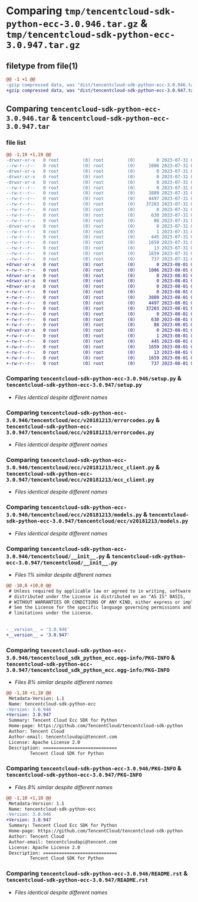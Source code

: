 # Comparing `tmp/tencentcloud-sdk-python-ecc-3.0.946.tar.gz` & `tmp/tencentcloud-sdk-python-ecc-3.0.947.tar.gz`

## filetype from file(1)

```diff
@@ -1 +1 @@
-gzip compressed data, was "dist/tencentcloud-sdk-python-ecc-3.0.946.tar", last modified: Mon Jul 31 00:25:32 2023, max compression
+gzip compressed data, was "dist/tencentcloud-sdk-python-ecc-3.0.947.tar", last modified: Tue Aug  1 00:36:41 2023, max compression
```

## Comparing `tencentcloud-sdk-python-ecc-3.0.946.tar` & `tencentcloud-sdk-python-ecc-3.0.947.tar`

### file list

```diff
@@ -1,19 +1,19 @@
-drwxr-xr-x   0 root         (0) root         (0)        0 2023-07-31 00:25:32.000000 tencentcloud-sdk-python-ecc-3.0.946/
--rw-r--r--   0 root         (0) root         (0)     1006 2023-07-31 00:25:32.000000 tencentcloud-sdk-python-ecc-3.0.946/setup.py
-drwxr-xr-x   0 root         (0) root         (0)        0 2023-07-31 00:25:32.000000 tencentcloud-sdk-python-ecc-3.0.946/tencentcloud/
-drwxr-xr-x   0 root         (0) root         (0)        0 2023-07-31 00:25:32.000000 tencentcloud-sdk-python-ecc-3.0.946/tencentcloud/ecc/
-drwxr-xr-x   0 root         (0) root         (0)        0 2023-07-31 00:25:32.000000 tencentcloud-sdk-python-ecc-3.0.946/tencentcloud/ecc/v20181213/
--rw-r--r--   0 root         (0) root         (0)        0 2023-07-31 00:25:32.000000 tencentcloud-sdk-python-ecc-3.0.946/tencentcloud/ecc/v20181213/__init__.py
--rw-r--r--   0 root         (0) root         (0)     3889 2023-07-31 00:25:32.000000 tencentcloud-sdk-python-ecc-3.0.946/tencentcloud/ecc/v20181213/errorcodes.py
--rw-r--r--   0 root         (0) root         (0)     4497 2023-07-31 00:25:32.000000 tencentcloud-sdk-python-ecc-3.0.946/tencentcloud/ecc/v20181213/ecc_client.py
--rw-r--r--   0 root         (0) root         (0)    37203 2023-07-31 00:25:32.000000 tencentcloud-sdk-python-ecc-3.0.946/tencentcloud/ecc/v20181213/models.py
--rw-r--r--   0 root         (0) root         (0)        0 2023-07-31 00:25:32.000000 tencentcloud-sdk-python-ecc-3.0.946/tencentcloud/ecc/__init__.py
--rw-r--r--   0 root         (0) root         (0)      630 2023-07-31 00:25:32.000000 tencentcloud-sdk-python-ecc-3.0.946/tencentcloud/__init__.py
--rw-r--r--   0 root         (0) root         (0)       88 2023-07-31 00:25:32.000000 tencentcloud-sdk-python-ecc-3.0.946/setup.cfg
-drwxr-xr-x   0 root         (0) root         (0)        0 2023-07-31 00:25:32.000000 tencentcloud-sdk-python-ecc-3.0.946/tencentcloud_sdk_python_ecc.egg-info/
--rw-r--r--   0 root         (0) root         (0)        1 2023-07-31 00:25:32.000000 tencentcloud-sdk-python-ecc-3.0.946/tencentcloud_sdk_python_ecc.egg-info/dependency_links.txt
--rw-r--r--   0 root         (0) root         (0)      445 2023-07-31 00:25:32.000000 tencentcloud-sdk-python-ecc-3.0.946/tencentcloud_sdk_python_ecc.egg-info/SOURCES.txt
--rw-r--r--   0 root         (0) root         (0)     1659 2023-07-31 00:25:32.000000 tencentcloud-sdk-python-ecc-3.0.946/tencentcloud_sdk_python_ecc.egg-info/PKG-INFO
--rw-r--r--   0 root         (0) root         (0)       13 2023-07-31 00:25:32.000000 tencentcloud-sdk-python-ecc-3.0.946/tencentcloud_sdk_python_ecc.egg-info/top_level.txt
--rw-r--r--   0 root         (0) root         (0)     1659 2023-07-31 00:25:32.000000 tencentcloud-sdk-python-ecc-3.0.946/PKG-INFO
--rw-r--r--   0 root         (0) root         (0)      737 2023-07-31 00:25:32.000000 tencentcloud-sdk-python-ecc-3.0.946/README.rst
+drwxr-xr-x   0 root         (0) root         (0)        0 2023-08-01 00:36:41.000000 tencentcloud-sdk-python-ecc-3.0.947/
+-rw-r--r--   0 root         (0) root         (0)     1006 2023-08-01 00:36:41.000000 tencentcloud-sdk-python-ecc-3.0.947/setup.py
+drwxr-xr-x   0 root         (0) root         (0)        0 2023-08-01 00:36:41.000000 tencentcloud-sdk-python-ecc-3.0.947/tencentcloud/
+drwxr-xr-x   0 root         (0) root         (0)        0 2023-08-01 00:36:41.000000 tencentcloud-sdk-python-ecc-3.0.947/tencentcloud/ecc/
+drwxr-xr-x   0 root         (0) root         (0)        0 2023-08-01 00:36:41.000000 tencentcloud-sdk-python-ecc-3.0.947/tencentcloud/ecc/v20181213/
+-rw-r--r--   0 root         (0) root         (0)        0 2023-08-01 00:36:41.000000 tencentcloud-sdk-python-ecc-3.0.947/tencentcloud/ecc/v20181213/__init__.py
+-rw-r--r--   0 root         (0) root         (0)     3889 2023-08-01 00:36:41.000000 tencentcloud-sdk-python-ecc-3.0.947/tencentcloud/ecc/v20181213/errorcodes.py
+-rw-r--r--   0 root         (0) root         (0)     4497 2023-08-01 00:36:41.000000 tencentcloud-sdk-python-ecc-3.0.947/tencentcloud/ecc/v20181213/ecc_client.py
+-rw-r--r--   0 root         (0) root         (0)    37203 2023-08-01 00:36:41.000000 tencentcloud-sdk-python-ecc-3.0.947/tencentcloud/ecc/v20181213/models.py
+-rw-r--r--   0 root         (0) root         (0)        0 2023-08-01 00:36:41.000000 tencentcloud-sdk-python-ecc-3.0.947/tencentcloud/ecc/__init__.py
+-rw-r--r--   0 root         (0) root         (0)      630 2023-08-01 00:36:41.000000 tencentcloud-sdk-python-ecc-3.0.947/tencentcloud/__init__.py
+-rw-r--r--   0 root         (0) root         (0)       88 2023-08-01 00:36:41.000000 tencentcloud-sdk-python-ecc-3.0.947/setup.cfg
+drwxr-xr-x   0 root         (0) root         (0)        0 2023-08-01 00:36:41.000000 tencentcloud-sdk-python-ecc-3.0.947/tencentcloud_sdk_python_ecc.egg-info/
+-rw-r--r--   0 root         (0) root         (0)        1 2023-08-01 00:36:41.000000 tencentcloud-sdk-python-ecc-3.0.947/tencentcloud_sdk_python_ecc.egg-info/dependency_links.txt
+-rw-r--r--   0 root         (0) root         (0)      445 2023-08-01 00:36:41.000000 tencentcloud-sdk-python-ecc-3.0.947/tencentcloud_sdk_python_ecc.egg-info/SOURCES.txt
+-rw-r--r--   0 root         (0) root         (0)     1659 2023-08-01 00:36:41.000000 tencentcloud-sdk-python-ecc-3.0.947/tencentcloud_sdk_python_ecc.egg-info/PKG-INFO
+-rw-r--r--   0 root         (0) root         (0)       13 2023-08-01 00:36:41.000000 tencentcloud-sdk-python-ecc-3.0.947/tencentcloud_sdk_python_ecc.egg-info/top_level.txt
+-rw-r--r--   0 root         (0) root         (0)     1659 2023-08-01 00:36:41.000000 tencentcloud-sdk-python-ecc-3.0.947/PKG-INFO
+-rw-r--r--   0 root         (0) root         (0)      737 2023-08-01 00:36:41.000000 tencentcloud-sdk-python-ecc-3.0.947/README.rst
```

### Comparing `tencentcloud-sdk-python-ecc-3.0.946/setup.py` & `tencentcloud-sdk-python-ecc-3.0.947/setup.py`

 * *Files identical despite different names*

### Comparing `tencentcloud-sdk-python-ecc-3.0.946/tencentcloud/ecc/v20181213/errorcodes.py` & `tencentcloud-sdk-python-ecc-3.0.947/tencentcloud/ecc/v20181213/errorcodes.py`

 * *Files identical despite different names*

### Comparing `tencentcloud-sdk-python-ecc-3.0.946/tencentcloud/ecc/v20181213/ecc_client.py` & `tencentcloud-sdk-python-ecc-3.0.947/tencentcloud/ecc/v20181213/ecc_client.py`

 * *Files identical despite different names*

### Comparing `tencentcloud-sdk-python-ecc-3.0.946/tencentcloud/ecc/v20181213/models.py` & `tencentcloud-sdk-python-ecc-3.0.947/tencentcloud/ecc/v20181213/models.py`

 * *Files identical despite different names*

### Comparing `tencentcloud-sdk-python-ecc-3.0.946/tencentcloud/__init__.py` & `tencentcloud-sdk-python-ecc-3.0.947/tencentcloud/__init__.py`

 * *Files 1% similar despite different names*

```diff
@@ -10,8 +10,8 @@
 # Unless required by applicable law or agreed to in writing, software
 # distributed under the License is distributed on an "AS IS" BASIS,
 # WITHOUT WARRANTIES OR CONDITIONS OF ANY KIND, either express or implied.
 # See the License for the specific language governing permissions and
 # limitations under the License.
 
 
-__version__ = '3.0.946'
+__version__ = '3.0.947'
```

### Comparing `tencentcloud-sdk-python-ecc-3.0.946/tencentcloud_sdk_python_ecc.egg-info/PKG-INFO` & `tencentcloud-sdk-python-ecc-3.0.947/tencentcloud_sdk_python_ecc.egg-info/PKG-INFO`

 * *Files 8% similar despite different names*

```diff
@@ -1,10 +1,10 @@
 Metadata-Version: 1.1
 Name: tencentcloud-sdk-python-ecc
-Version: 3.0.946
+Version: 3.0.947
 Summary: Tencent Cloud Ecc SDK for Python
 Home-page: https://github.com/TencentCloud/tencentcloud-sdk-python
 Author: Tencent Cloud
 Author-email: tencentcloudapi@tencent.com
 License: Apache License 2.0
 Description: ============================
         Tencent Cloud SDK for Python
```

### Comparing `tencentcloud-sdk-python-ecc-3.0.946/PKG-INFO` & `tencentcloud-sdk-python-ecc-3.0.947/PKG-INFO`

 * *Files 8% similar despite different names*

```diff
@@ -1,10 +1,10 @@
 Metadata-Version: 1.1
 Name: tencentcloud-sdk-python-ecc
-Version: 3.0.946
+Version: 3.0.947
 Summary: Tencent Cloud Ecc SDK for Python
 Home-page: https://github.com/TencentCloud/tencentcloud-sdk-python
 Author: Tencent Cloud
 Author-email: tencentcloudapi@tencent.com
 License: Apache License 2.0
 Description: ============================
         Tencent Cloud SDK for Python
```

### Comparing `tencentcloud-sdk-python-ecc-3.0.946/README.rst` & `tencentcloud-sdk-python-ecc-3.0.947/README.rst`

 * *Files identical despite different names*

